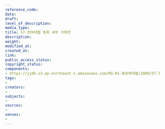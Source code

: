 ```yaml
---
reference_code: 
date: 
draft: 
level_of_description: 
media_type: 
title: 57-전여대협 총회 세부 기획안
description: 
weight: 
modified_at: 
created_at: 
link: 
public_access_status: 
copyright_status: 
components:
- https://jydh.s3.ap-northeast-2.amazonaws.com/RG-01-중앙여대협/2000/57-전여대협+총회+세부+기획안.pdf
tags:
- 
creators:
- 
subjects:
- 
sources:
- 
venues:
- 
---
```

